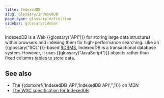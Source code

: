 ```yaml
---
title: IndexedDB
slug: Glossary/IndexedDB
page-type: glossary-definition
sidebar: glossarysidebar
---
```


IndexedDB is a Web {{glossary("API")}} for storing large data structures within browsers and indexing them for high-performance searching. Like an {{glossary("SQL")}}-based [RDBMS](https://en.wikipedia.org/wiki/Relational_database_management_system), IndexedDB is a transactional database system. However, it uses {{glossary("JavaScript")}} objects rather than fixed columns tables to store data.

## See also

- The {{domxref('IndexedDB_API','IndexedDB API','',1)}} on MDN
- [The W3C specification for IndexedDB](https://w3c.github.io/IndexedDB/)
